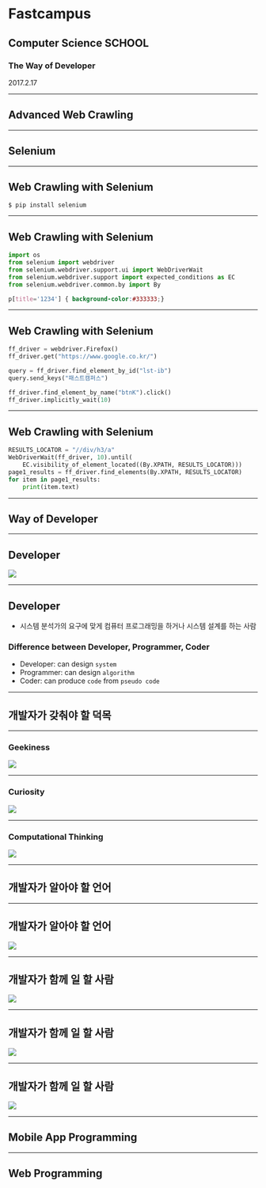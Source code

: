 # Fastcampus 
## Computer Science SCHOOL
### The Way of Developer
2017.2.17

---
<!-- page_number:true -->
## Advanced Web Crawling

---
## Selenium

---
## Web Crawling with Selenium
`$ pip install selenium`

---
## Web Crawling with Selenium
```python
import os
from selenium import webdriver
from selenium.webdriver.support.ui import WebDriverWait
from selenium.webdriver.support import expected_conditions as EC
from selenium.webdriver.common.by import By
```

```css
p[title='1234'] { background-color:#333333;}

```

---
## Web Crawling with Selenium
```python
ff_driver = webdriver.Firefox()
ff_driver.get("https://www.google.co.kr/")

query = ff_driver.find_element_by_id("lst-ib")
query.send_keys("패스트캠퍼스")

ff_driver.find_element_by_name("btnK").click()
ff_driver.implicitly_wait(10)
```


---
## Web Crawling with Selenium
```python
RESULTS_LOCATOR = "//div/h3/a"
WebDriverWait(ff_driver, 10).until(
    EC.visibility_of_element_located((By.XPATH, RESULTS_LOCATOR)))
page1_results = ff_driver.find_elements(By.XPATH, RESULTS_LOCATOR)
for item in page1_results:
    print(item.text)
```

---
## Way of Developer

---
## Developer
![](https://s3.amazonaws.com/quantstart/media/images/article-images/Mailbag-How-Do-You-Move-From-Quant-Developer-To-Quant-Trader.jpg)

---
## Developer
- 시스템 분석가의 요구에 맞게 컴퓨터 프로그래밍을 하거나 시스템 설계를 하는 사람

### Difference between Developer, Programmer, Coder
- Developer: can design `system`
- Programmer: can design `algorithm`
- Coder: can produce `code` from `pseudo code`

---
## 개발자가 갖춰야 할 덕목

---
### Geekiness
![](http://www.arghink.com/wp-content/uploads/2015/06/geek_wallpaper____by_bigteddyrawr-d5us99o.png)

---
### Curiosity
![](https://c1.staticflickr.com/9/8205/8162305237_7c5fe5aa8a_b.jpg)

---
### Computational Thinking
![](https://upload.wikimedia.org/wikipedia/commons/1/17/ArtificialFictionBrain.png)

---
## 개발자가 알아야 할 언어

---
## 개발자가 알아야 할 언어
![](https://upload.wikimedia.org/wikipedia/commons/thumb/9/96/Old_English_typeface.svg/1280px-Old_English_typeface.svg.png)

---
## 개발자가 함께 일 할 사람
![](http://www.thebluediamondgallery.com/wooden-tile/images/designer.jpg)

---
## 개발자가 함께 일 할 사람
![](https://c1.staticflickr.com/1/235/31545842551_92964229ff_b.jpg)

---
## 개발자가 함께 일 할 사람
![](https://c1.staticflickr.com/9/8506/8366351491_6edb945910.jpg)

---
## Mobile App Programming


---
## Web Programming

